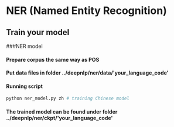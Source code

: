 NER (Named Entity Recognition)
==============================

Train your model
--------------------

###NER model
#### Prepare corpus the same way as POS
#### Put data files in folder ../deepnlp/ner/data/'your_language_code'
#### Running script
```python
python ner_model.py zh # training Chinese model
```
#### The trained model can be found under folder ../deepnlp/ner/ckpt/'your_language_code'

